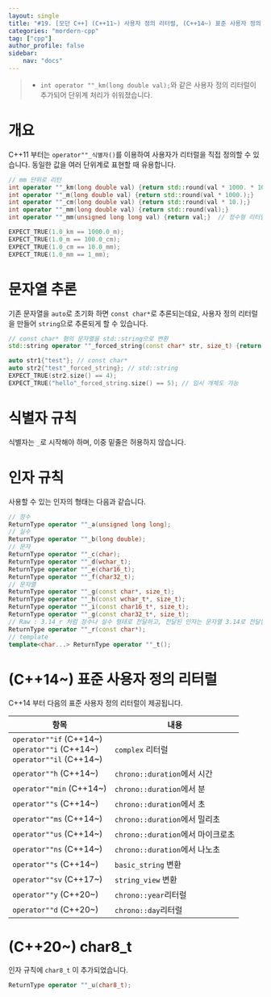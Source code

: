 ```yaml
---
layout: single
title: "#19. [모던 C++] (C++11~) 사용자 정의 리터럴, (C++14~) 표준 사용자 정의 리터럴"
categories: "mordern-cpp"
tag: ["cpp"]
author_profile: false
sidebar: 
    nav: "docs"
---
```


> * `int operator ""_km(long double val);`와 같은 사용자 정의 리터럴이 추가되어 단위계 처리가 쉬워졌습니다.

# 개요

C++11 부터는 `operator""_식별자()`를 이용하여 사용자가 리터럴을 직접 정의할 수 있습니다. 동일한 값을 여러 단위계로 표현할 때 유용합니다.

```cpp
// mm 단위로 리턴
int operator ""_km(long double val) {return std::round(val * 1000. * 1000.);}
int operator ""_m(long double val) {return std::round(val * 1000.);}
int operator ""_cm(long double val) {return std::round(val * 10.);}
int operator ""_mm(long double val) {return std::round(val);}   
int operator ""_mm(unsigned long long val) {return val;}  // 정수형 리터럴도 오버로딩

EXPECT_TRUE(1.0_km == 1000.0_m);
EXPECT_TRUE(1.0_m == 100.0_cm);
EXPECT_TRUE(1.0_cm == 10.0_mm);
EXPECT_TRUE(1.0_mm == 1_mm);
```

# 문자열 추론

기존 문자열을 `auto`로 초기화 하면 `const char*`로 추론되는데요, 사용자 정의 리터럴을 만들어 `string`으로 추론되게 할 수 있습니다.

```cpp
// const char* 형의 문자열을 std::string으로 변환
std::string operator ""_forced_string(const char* str, size_t) {return std::string(str);}

auto str1{"test"}; // const char*
auto str2{"test"_forced_string}; // std::string
EXPECT_TRUE(str2.size() == 4);
EXPECT_TRUE("hello"_forced_string.size() == 5); // 임시 개체도 가능
```

# 식별자 규칙

식별자는 `_`로 시작해야 하며, 이중 밑줄은 허용하지 않습니다.

# 인자 규칙

사용할 수 있는 인자의 형태는 다음과 같습니다.

```cpp
// 정수
ReturnType operator ""_a(unsigned long long); 
// 실수
ReturnType operator ""_b(long double);              
// 문자
ReturnType operator ""_c(char);                    
ReturnType operator ""_d(wchar_t);                  
ReturnType operator ""_e(char16_t);                 
ReturnType operator ""_f(char32_t);                 
// 문자열
ReturnType operator ""_g(const char*, size_t);      
ReturnType operator ""_h(const wchar_t*, size_t);   
ReturnType operator ""_i(const char16_t*, size_t); 
ReturnType operator ""_g(const char32_t*, size_t); 
// Raw : 3.14_r 처럼 정수나 실수 형태로 전달하고, 전달된 인자는 문자열 3.14로 전달됨
ReturnType operator ""_r(const char*);              
// template
template<char...> ReturnType operator ""_t();       
```

# (C++14~) 표준 사용자 정의 리터럴

C++14 부터 다음의 표준 사용자 정의 리터럴이 제공됩니다.

|항목|내용|
|--|--|
|`operator""if` (C++14~)<br/>`operator""i` (C++14~)<br/>`operator""il` (C++14~)|`complex` 리터럴|
|`operator""h` (C++14~)|`chrono::duration`에서 시간|
|`operator""min` (C++14~)|`chrono::duration`에서 분|
|`operator""s` (C++14~)|`chrono::duration`에서 초|
|`operator""ms` (C++14~)|`chrono::duration`에서 밀리초|
|`operator""us` (C++14~)|`chrono::duration`에서 마이크로초|
|`operator""ns` (C++14~)|`chrono::duration`에서 나노초|
|`operator""s` (C++14~)|`basic_string` 변환|
|`operator""sv` (C++17~)|`string_view` 변환|
|`operator""y` (C++20~)|`chrono::year`리터럴|
|`operator""d` (C++20~)|`chrono::day`리터럴|

# (C++20~) char8_t

인자 규칙에 `char8_t` 이 추가되었습니다.

```cpp
ReturnType operator ""_u(char8_t); 
```